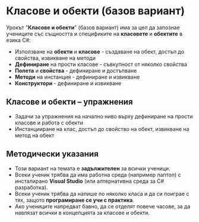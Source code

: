 # Класове и обекти (базов вариант)

Урокът "**Класове и обекти**" (базов вариант) има за цел да запознае учениците със същността и спецификите на **класовете** и **обектите** в езика C#:
 - Използване на **обекти** и **класове** - създаване на обект, достъп до свойства, извикване на методи
 - **Дефиниране** на прости класове - съвкупност от няколко свойства
 - **Полета** и **свойства** - дефиниране и достъпване
 - **Методи** на инстанция - дефиниране и извикване
 - **Конструктори** - дефиниране и извикване

## Класове и обекти – упражнения
  - Задачи за упражнения на начално ниво върху дефиниране на прости класове и работа с обекти
  - Инстанцииране на клас, достъп до свойство на обект, извикване на метод на обект

## Методически указания
  - Този вариант на темата е **задължителен** за всички ученици.
  - Всеки ученик трябва да има работна среда (например лаптоп) с инсталирано **Visual Studio** (или алтернативна среда за C# разработка).
  - Всеки ученик трябва да напише по няколко класа и да си поиграе с тях, защото **програмиране сe учи с практика**.
  - Ако учениците напредват бавно, да се отделят повече часове, за да навлязат всички в концепцията за класове и обекти.
